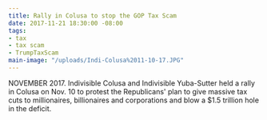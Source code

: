 ```yaml
---
title: Rally in Colusa to stop the GOP Tax Scam
date: 2017-11-21 18:30:00 -08:00
tags:
- tax
- tax scam
- TrumpTaxScam
main-image: "/uploads/Indi-Colusa%2011-10-17.JPG"
---
```


NOVEMBER 2017. Indivisible Colusa and Indivisible Yuba-Sutter held a rally in Colusa on Nov. 10 to protest the Republicans' plan to give massive tax cuts to millionaires, billionaires and corporations and blow a $1.5 trillion hole in the deficit.